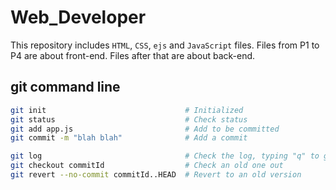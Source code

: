 # Web_Developer
This repository includes `HTML`, `CSS`, `ejs` and `JavaScript` files. Files from P1 to P4 are about front-end. Files after that are about back-end. 

## git command line

```bash
git init                               # Initialized
git status                             # Check status
git add app.js                         # Add to be committed
git commit -m "blah blah"              # Add a commit

git log                                # Check the log, typing "q" to get out
git checkout commitId                  # Check an old one out
git revert --no-commit commitId..HEAD  # Revert to an old version
```

